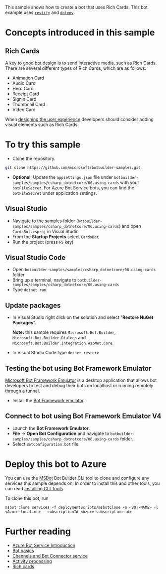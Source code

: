 This sample shows how to create a bot that uses Rich Cards. This bot example uses [`restify`](https://www.npmjs.com/package/restify) and [`dotenv`](https://www.npmjs.com/package/dotenv). 

# Concepts introduced in this sample

## Rich Cards

A key to good bot design is to send interactive media, such as Rich Cards. There are several different types of Rich Cards, which are as follows:

- Animation Card
- Audio Card
- Hero Card
- Receipt Card
- Signin Card
- Thumbnail Card
- Video Card

When [designing the user experience](https://docs.microsoft.com/en-us/azure/bot-service/bot-service-design-user-experience?view=azure-bot-service-4.0#cards) developers should consider adding visual elements such as Rich Cards.

# To try this sample

- Clone the repository.

```bash
git clone https://github.com/microsoft/botbuilder-samples.git
```

- **Optional**: Update the `appsettings.json` file under `botbuilder-samples/samples/csharp_dotnetcore/06.using-cards` with your `botFileSecret`. For Azure Bot Service bots, you can find the `botFileSecret` under application settings.

## Visual Studio

- Navigate to the samples folder (`botbuilder-samples/samples/csharp_dotnetcore/06.using-cards`) and open `CardsBot.csproj` in Visual Studio
- From the **Startup Projects** select `CardsBot`
- Run the project (press `F5` key)

## Visual Studio Code

- Open `botbuilder-samples/samples/csharp_dotnetcore/06.using-cards` folder
- Bring up a terminal, navigate to `botbuilder-samples/samples/csharp_dotnetcore/06.using-cards`
- Type `dotnet run`.

## Update packages

- In Visual Studio right click on the solution and select "**Restore NuGet Packages**". 

  **Note:** this sample requires `Microsoft.Bot.Builder`, `Microsoft.Bot.Builder.Dialogs` and `Microsoft.Bot.Builder.Integration.AspNet.Core`.

- In Visual Studio Code type `dotnet restore`

## Testing the bot using Bot Framework Emulator

[Microsoft Bot Framework Emulator](https://github.com/microsoft/botframework-emulator) is a desktop application that allows bot 
developers to test and debug their bots on localhost or running remotely through a tunnel.

- Install the [Bot Framework emulator](https://aka.ms/botframeworkemulator).

## Connect to bot using Bot Framework Emulator **V4**

- Launch the **Bot Framework Emulator**.
- **File** -> **Open Bot Configuration** and navigate to `botbuilder-samples/samples/csharp_dotnetcore/06.using-cards` folder.
- Select `BotConfiguration.bot` file.

# Deploy this bot to Azure

You can use the [MSBot](https://github.com/microsoft/botbuilder-tools) Bot Builder CLI tool to clone and configure any services this sample depends on. In order to install this and other tools, you can read [Installing CLI Tools](../../../Installing_CLI_tools.md).

To clone this bot, run

```
msbot clone services -f deploymentScripts/msbotClone -n <BOT-NAME> -l <Azure-location> --subscriptionId <Azure-subscription-id>
```

# Further reading

- [Azure Bot Service Introduction](https://docs.microsoft.com/en-us/azure/bot-service/bot-service-overview-introduction?view=azure-bot-service-4.0)
- [Bot basics](https://docs.microsoft.com/en-us/azure/bot-service/bot-builder-basics?view=azure-bot-service-4.0)
- [Channels and Bot Connector service](https://docs.microsoft.com/en-us/azure/bot-service/bot-concepts?view=azure-bot-service-4.0)
- [Activity processing](https://docs.microsoft.com/en-us/azure/bot-service/bot-builder-concept-activity-processing?view=azure-bot-service-4.0)
- [Rich cards](https://docs.microsoft.com/en-us/azure/bot-service/dotnet/bot-builder-dotnet-add-rich-card-attachments?view=azure-bot-service-4.0)